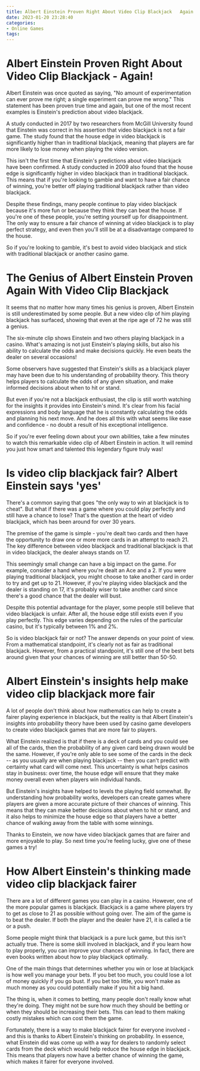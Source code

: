 ```yaml
---
title: Albert Einstein Proven Right About Video Clip Blackjack   Again!
date: 2023-01-20 23:28:40
categories:
- Online Games
tags:
---
```



#  Albert Einstein Proven Right About Video Clip Blackjack - Again!

Albert Einstein was once quoted as saying, "No amount of experimentation can ever prove me right; a single experiment can prove me wrong." This statement has been proven true time and again, but one of the most recent examples is Einstein's prediction about video blackjack.

A study conducted in 2017 by two researchers from McGill University found that Einstein was correct in his assertion that video blackjack is not a fair game. The study found that the house edge in video blackjack is significantly higher than in traditional blackjack, meaning that players are far more likely to lose money when playing the video version.

This isn't the first time that Einstein's predictions about video blackjack have been confirmed. A study conducted in 2009 also found that the house edge is significantly higher in video blackjack than in traditional blackjack. This means that if you're looking to gamble and want to have a fair chance of winning, you're better off playing traditional blackjack rather than video blackjack.

Despite these findings, many people continue to play video blackjack because it's more fun or because they think they can beat the house. If you're one of these people, you're setting yourself up for disappointment. The only way to ensure a fair chance of winning at video blackjack is to play perfect strategy, and even then you'll still be at a disadvantage compared to the house.

So if you're looking to gamble, it's best to avoid video blackjack and stick with traditional blackjack or another casino game.

#  The Genius of Albert Einstein Proven Again With Video Clip Blackjack

It seems that no matter how many times his genius is proven, Albert Einstein is still underestimated by some people. But a new video clip of him playing blackjack has surfaced, showing that even at the ripe age of 72 he was still a genius.

The six-minute clip shows Einstein and two others playing blackjack in a casino. What's amazing is not just Einstein's playing skills, but also his ability to calculate the odds and make decisions quickly. He even beats the dealer on several occasions!

Some observers have suggested that Einstein's skills as a blackjack player may have been due to his understanding of probability theory. This theory helps players to calculate the odds of any given situation, and make informed decisions about when to hit or stand.

But even if you're not a blackjack enthusiast, the clip is still worth watching for the insights it provides into Einstein's mind. It's clear from his facial expressions and body language that he is constantly calculating the odds and planning his next move. And he does all this with what seems like ease and confidence - no doubt a result of his exceptional intelligence.

So if you're ever feeling down about your own abilities, take a few minutes to watch this remarkable video clip of Albert Einstein in action. It will remind you just how smart and talented this legendary figure truly was!

#  Is video clip blackjack fair? Albert Einstein says 'yes'

There's a common saying that goes "the only way to win at blackjack is to cheat". But what if there was a game where you could play perfectly and still have a chance to lose? That's the question at the heart of video blackjack, which has been around for over 30 years.

The premise of the game is simple - you're dealt two cards and then have the opportunity to draw one or more more cards in an attempt to reach 21. The key difference between video blackjack and traditional blackjack is that in video blackjack, the dealer always stands on 17.

This seemingly small change can have a big impact on the game. For example, consider a hand where you're dealt an Ace and a 2. If you were playing traditional blackjack, you might choose to take another card in order to try and get up to 21. However, if you're playing video blackjack and the dealer is standing on 17, it's probably wiser to take another card since there's a good chance that the dealer will bust.

Despite this potential advantage for the player, some people still believe that video blackjack is unfair. After all, the house edge still exists even if you play perfectly. This edge varies depending on the rules of the particular casino, but it's typically between 1% and 2%.

So is video blackjack fair or not? The answer depends on your point of view. From a mathematical standpoint, it's clearly not as fair as traditional blackjack. However, from a practical standpoint, it's still one of the best bets around given that your chances of winning are still better than 50-50.

#  Albert Einstein's insights help make video clip blackjack more fair

A lot of people don't think about how mathematics can help to create a fairer playing experience in blackjack, but the reality is that Albert Einstein's insights into probability theory have been used by casino game developers to create video blackjack games that are more fair to players.

What Einstein realized is that if there is a deck of cards and you could see all of the cards, then the probability of any given card being drawn would be the same. However, if you're only able to see some of the cards in the deck -- as you usually are when playing blackjack -- then you can't predict with certainty what card will come next. This uncertainty is what helps casinos stay in business: over time, the house edge will ensure that they make money overall even when players win individual hands.

But Einstein's insights have helped to levels the playing field somewhat. By understanding how probability works, developers can create games where players are given a more accurate picture of their chances of winning. This means that they can make better decisions about when to hit or stand, and it also helps to minimize the house edge so that players have a better chance of walking away from the table with some winnings.

Thanks to Einstein, we now have video blackjack games that are fairer and more enjoyable to play. So next time you're feeling lucky, give one of these games a try!

#  How Albert Einstein's thinking made video clip blackjack fairer

There are a lot of different games you can play in a casino. However, one of the more popular games is blackjack. Blackjack is a game where players try to get as close to 21 as possible without going over. The aim of the game is to beat the dealer. If both the player and the dealer have 21, it is called a tie or a push.

Some people might think that blackjack is a pure luck game, but this isn't actually true. There is some skill involved in blackjack, and if you learn how to play properly, you can improve your chances of winning. In fact, there are even books written about how to play blackjack optimally.

One of the main things that determines whether you win or lose at blackjack is how well you manage your bets. If you bet too much, you could lose a lot of money quickly if you go bust. If you bet too little, you won't make as much money as you could potentially make if you hit a big hand.

The thing is, when it comes to betting, many people don't really know what they're doing. They might not be sure how much they should be betting or when they should be increasing their bets. This can lead to them making costly mistakes which can cost them the game.

Fortunately, there is a way to make blackjack fairer for everyone involved - and this is thanks to Albert Einstein's thinking on probability. In essence, what Einstein did was come up with a way for dealers to randomly select cards from the deck which would help reduce the house edge in blackjack. This means that players now have a better chance of winning the game, which makes it fairer for everyone involved.